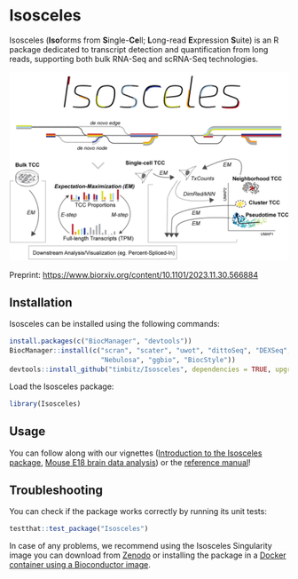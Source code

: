 # Isosceles 

Isosceles (**Iso**forms from **S**ingle-**Ce**ll; **L**ong-read **E**xpression 
**S**uite) is an R package dedicated to transcript detection and quantification 
from long reads, supporting both bulk RNA-Seq and scRNA-Seq technologies.

<p align="center">
  <img src="docs/Isosceles_header.gif" width="600">
</p>

Preprint: https://www.biorxiv.org/content/10.1101/2023.11.30.566884

## Installation

Isosceles can be installed using the following commands:
```r
install.packages(c("BiocManager", "devtools"))
BiocManager::install(c("scran", "scater", "uwot", "dittoSeq", "DEXSeq", 
                       "Nebulosa", "ggbio", "BiocStyle"))
devtools::install_github("timbitz/Isosceles", dependencies = TRUE, upgrade = TRUE)
```

Load the Isosceles package:
```r
library(Isosceles)
```

## Usage

You can follow along with our vignettes ([Introduction to the Isosceles package](https://timbitz.github.io/Isosceles/docs/Isosceles.html), [Mouse E18 brain data analysis](https://timbitz.github.io/Isosceles/docs/Mouse_E18_brain_analysis.html))
or the [reference manual](https://github.com/timbitz/Isosceles/blob/devel/docs/Isosceles.pdf)!

## Troubleshooting

You can check if the package works correctly by running its unit tests:
```r
testthat::test_package("Isosceles")
```

In case of any problems, we recommend using the Isosceles Singularity image you
can download from [Zenodo](https://zenodo.org/record/10064997/files/isosceles.sif)
or installing the package in a
[Docker container using a Bioconductor image](https://www.bioconductor.org/help/docker).
